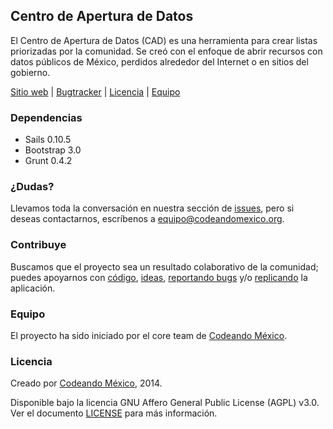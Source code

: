 ## Centro de Apertura de Datos

El Centro de Apertura de Datos (CAD) es una herramienta para crear listas priorizadas por la comunidad. Se creó con el enfoque de abrir recursos con datos públicos de México, perdidos alrededor del Internet o en sitios del gobierno.

[Sitio web](http://apertura.datamx.io) |
[Bugtracker](https://github.com/CodeandoMexico/centro-de-apertura-de-datos/issues) |
[Licencia](/LICENSE) |
[Equipo](https://github.com/orgs/CodeandoMexico/people)

### Dependencias
- Sails 0.10.5
- Bootstrap 3.0
- Grunt 0.4.2

### ¿Dudas?

Llevamos toda la conversación en nuestra sección de [issues](https://github.com/CodeandoMexico/centro-de-apertura-de-datos/issues), pero si deseas contactarnos, escríbenos a <equipo@codeandomexico.org>.

### Contribuye

Buscamos que el proyecto sea un resultado colaborativo de la comunidad; puedes apoyarnos con [código](https://github.com/CodeandoMexico/centro-de-apertura-de-datos/pulls), [ideas](https://github.com/CodeandoMexico/centro-de-apertura-de-datos/issues),
[reportando bugs](https://github.com/CodeandoMexico/centro-de-apertura-de-datos/issues) y/o [replicando](https://github.com/CodeandoMexico/centro-de-apertura-de-datos/network) la aplicación.

### Equipo

El proyecto ha sido iniciado por el core team de [Codeando México](https://github.com/CodeandoMexico?tab=members).

### Licencia

Creado por [Codeando México](https://github.com/CodeandoMexico?tab=members), 2014.

Disponible bajo la licencia GNU Affero General Public License (AGPL) v3.0. Ver el documento [LICENSE](/LICENSE) para más información.

